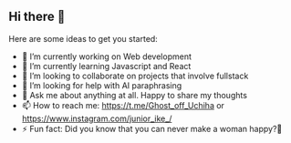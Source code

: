 ## Hi there 👋


Here are some ideas to get you started:

- 🔭 I’m currently working on Web development
- 🌱 I’m currently learning Javascript and React
- 👯 I’m looking to collaborate on projects that involve fullstack
- 🤔 I’m looking for help with AI paraphrasing
- 💬 Ask me about anything at all. Happy to share my thoughts
- 📫 How to reach me: https://t.me/Ghost_off_Uchiha or https://www.instagram.com/junior_ike_/
- ⚡ Fun fact: Did you know that you can never make a woman happy?🌚

